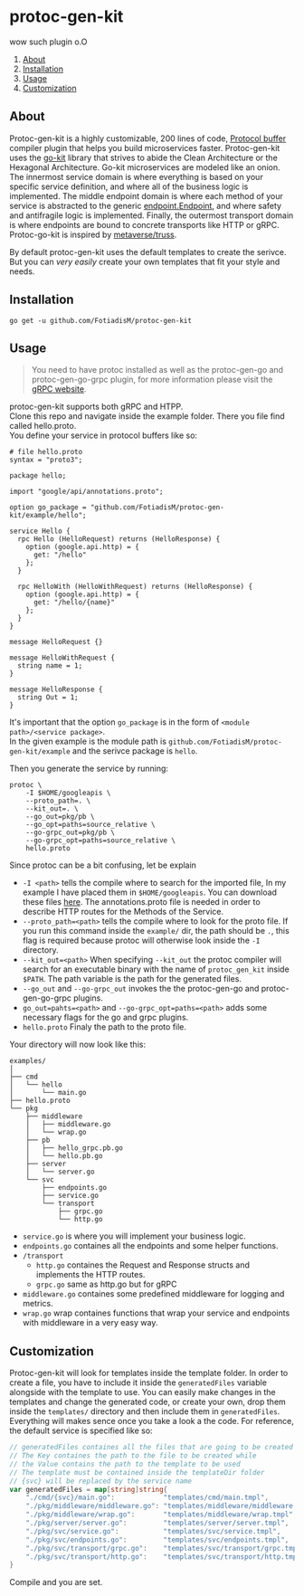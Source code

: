# protoc-gen-kit

wow such plugin o.O

1. [About](#about)
2. [Installation](#installation)
3. [Usage](#usage)
4. [Customization](#customization)

## About

Protoc-gen-kit is a highly customizable, 200 lines of code, [Protocol buffer](https://developers.google.com/protocol-buffers) compiler plugin that helps you build microservices faster. Protoc-gen-kit uses the [go-kit](https://github.com/go-kit/kit) library that strives to abide the Clean Architecture or the Hexagonal Architecture. Go-kit microservices are modeled like an onion. The innermost service domain is where everything is based on your specific service definition, and where all of the business logic is implemented. The middle endpoint domain is where each method of your service is abstracted to the generic [endpoint.Endpoint](https://pkg.go.dev/github.com/go-kit/kit/endpoint#Endpoint), and where safety and antifragile logic is implemented. Finally, the outermost transport domain is where endpoints are bound to concrete transports like HTTP or gRPC. Protoc-go-kit is inspired by [metaverse/truss](https://github.com/metaverse/truss).

By default protoc-gen-kit uses the default templates to create the serivce. But you can _very easily_ create your own templates that fit your style and needs.

## Installation

```
go get -u github.com/FotiadisM/protoc-gen-kit
```

## Usage

> You need to have protoc installed as well as the protoc-gen-go and protoc-gen-go-grpc plugin, for more information please visit the [gRPC website](https://grpc.io/docs/languages/go/quickstart/).

protoc-gen-kit supports both gRPC and HTPP.<br>
Clone this repo and navigate inside the example folder. There you file find called hello.proto.<br>
You define your service in protocol buffers like so:

```
# file hello.proto
syntax = "proto3";

package hello;

import "google/api/annotations.proto";

option go_package = "github.com/FotiadisM/protoc-gen-kit/example/hello";

service Hello {
  rpc Hello (HelloRequest) returns (HelloResponse) {
    option (google.api.http) = {
      get: "/hello"
    };
  }

  rpc HelloWith (HelloWithRequest) returns (HelloResponse) {
    option (google.api.http) = {
      get: "/hello/{name}"
    };
  }
}

message HelloRequest {}

message HelloWithRequest {
  string name = 1;
}

message HelloResponse {
  string Out = 1;
}

```

It's important that the option `go_package` is in the form of `<module path>/<service package>`.  
In the given example is the module path is `github.com/FotiadisM/protoc-gen-kit/example` and the serivce package is `hello`.

Then you generate the service by running:

```
protoc \
    -I $HOME/googleapis \
    --proto_path=. \
    --kit_out=. \
    --go_out=pkg/pb \
    --go_opt=paths=source_relative \
    --go-grpc_out=pkg/pb \
    --go-grpc_opt=paths=source_relative \
    hello.proto
```

Since protoc can be a bit confusing, let be explain

- `-I <path>` tells the compile where to search for the imported file, In my example I have placed them in `$HOME/googleapis`. You can download these files [here](https://github.com/googleapis/googleapis). The annotations.proto file is needed in order to describe HTTP routes for the Methods of the Service.
- `--proto_path=<path>` tells the compile where to look for the proto file. If you run this command inside the `example/` dir, the path should be `.`, this flag is required because protoc will otherwise look inside the `-I` directory.
- `--kit_out=<path>` When specifying `--kit_out` the protoc compiler will search for an executable binary with the name of `protoc_gen_kit` inside `$PATH`. The path variable is the path for the generated files.
- `--go_out` and `--go-grpc_out` invokes the the protoc-gen-go and protoc-gen-go-grpc plugins.
- `go_out=pahts=<path>` and `--go-grpc_opt=paths=<path>` adds some necessary flags for the go and grpc plugins.
- `hello.proto` Finaly the path to the proto file.

Your directory will now look like this:

```
examples/
│
├── cmd
│   └── hello
│       └── main.go
├── hello.proto
└── pkg
    ├── middleware
    │   ├── middleware.go
    │   └── wrap.go
    ├── pb
    │   ├── hello_grpc.pb.go
    │   └── hello.pb.go
    ├── server
    │   └── server.go
    └── svc
        ├── endpoints.go
        ├── service.go
        └── transport
            ├── grpc.go
            └── http.go
```

- `service.go` is where you will implement your business logic.
- `endpoints.go` containes all the endpoints and some helper functions.
- `/transport`
  - `http.go` containes the Request and Response structs and implements the HTTP routes.
  - `grpc.go` same as http.go but for gRPC
- `middleware.go` containes some predefined middleware for logging and metrics.
- `wrap.go` wrap containes functions that wrap your service and endpoints with middleware in a very easy way.

## Customization

Protoc-gen-kit will look for templates inside the template folder. In order to create a file, you have to include it inside the `generatedFiles` variable alongside with the template to use. You can easily make changes in the templates and change the generated code, or create your own, drop them inside the `templates/` directory
and then include them in `generatedFiles`. Everything will makes sence once you take a look a the code.
For reference, the default service is specified like so:

```go
// generatedFiles containes all the files that are going to be created
// The Key containes the path to the file to be created while
// the Value contains the path to the template to be used
// The template must be contained inside the templateDir folder
// {svc} will be replaced by the service name
var generatedFiles = map[string]string{
	"./cmd/{svc}/main.go":            "templates/cmd/main.tmpl",
	"./pkg/middleware/middleware.go": "templates/middleware/middleware.tmpl",
	"./pkg/middleware/wrap.go":       "templates/middleware/wrap.tmpl",
	"./pkg/server/server.go":         "templates/server/server.tmpl",
	"./pkg/svc/service.go":           "templates/svc/service.tmpl",
	"./pkg/svc/endpoints.go":         "templates/svc/endpoints.tmpl",
	"./pkg/svc/transport/grpc.go":    "templates/svc/transport/grpc.tmpl",
	"./pkg/svc/transport/http.go":    "templates/svc/transport/http.tmpl",
}
```

Compile and you are set.
